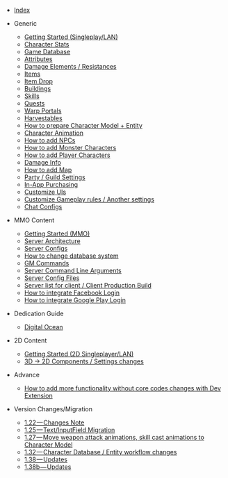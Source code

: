 
- [Index](/)
- Generic

  - [Getting Started (Singleplay/LAN)](pages/001-getting-started-singleplayer-lan)
  - [Character Stats](pages/002-character-stats)
  - [Game Database](pages/003-game-database)
  - [Attributes](pages/004-attributes-and-how-to-create-it)
  - [Damage Elements / Resistances](pages/005-damage-elements-resistances-and-how-to-create-it)
  - [Items](pages/006-items-equipment-armor-weapon-potion-ammo)
  - [Item Drop](pages/007-item-drops-item-drop-entity)
  - [Buildings](pages/008-building-building-item-building-entity-building-material-building-area)
  - [Skills](pages/009-skills)
  - [Quests](pages/010-quests)
  - [Warp Portals](pages/011-warp-portals)
  - [Harvestables](pages/012-harvestable-harvestable-data-harvestable-entity-harvestable-spawn-area)
  - [How to prepare Character Model + Entity](pages/013-character-model-entity-player-character-entity-monster-character-entity-npc-entity)
  - [Character Animation](pages/014-character-animation)
  - [How to add NPCs](pages/015-npcs-npc-dialog-npc-entity-npc-database)
  - [How to add Monster Characters](pages/016-monsters-monster-character-monster-spawn-area)
  - [How to add Player Characters](pages/017-player-characters)
  - [Damage Info](pages/018-damage-info-melee-damage-missile-damage-missile-damage-entit)
  - [How to add Map](pages/019-map-info)
  - [Party / Guild Settings](pages/020-party-guild-settings-socialsystemsetting)
  - [In-App Purchasing](pages/021-in-app-purchasing)
  - [Customize UIs](pages/022-customize-uis)
  - [Customize Gameplay rules / Another settings](pages/023-customize-uis-gameplay-rules-another-settings)
  - [Chat Configs](pages/024-chat-configs)

- MMO Content

  - [Getting Started (MMO)](pages/025-getting-started-mmo)
  - [Server Architecture](pages/026-server-architecture)
  - [Server Configs](pages/027-server-configs)
  - [How to change database system](pages/028-how-to-change-database-system)
  - [GM Commands](pages/029-gm-commands)
  - [Server Command Line Arguments](pages/030-server-command-line-argument)
  - [Server Config Files](pages/031-server-config-files)
  - [Server list for client / Client Production Build](pages/032-server-list-for-client)
  - [How to integrate Facebook Login](pages/033-how-to-integrate-facebook-login)
  - [How to integrate Google Play Login](pages/034-how-to-integrate-google-play-login)

- Dedication Guide

  - [Digital Ocean](dedicates/digitalocean)

- 2D Content

  - [Getting Started (2D Singleplayer/LAN)](pages/035-getting-started-2d-singleplayer-lan)
  - [3D → 2D Components / Settings changes](pages/036-2d-3d-comparison)

- Advance

  - [How to add more functionality without core codes changes with Dev Extension](pages/037-dev-extension)

- Version Changes/Migration

  - [1.22 — Changes Note](pages/038-1-22-changes-not)
  - [1.25 — Text/InputField Migration](pages/039-1-25-text-inputfield-migration)
  - [1.27 — Move weapon attack animations, skill cast animations to Character Model](pages/040-1-27-move-weapon-attack-animations-skill-cast-animations-to-character-model)
  - [1.32 — Character Database / Entity workflow changes](pages/041-1-32-character-database-entity-workflow-changes)
  - [1.38 — Updates](pages/042-1-38-updates)
  - [1.38b — Updates](pages/043-1-38b-updates)